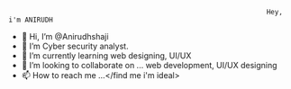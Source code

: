                                                                     Hey, i'm ANIRUDH 
- 👋 Hi, I’m @Anirudhshaji
- 👀 I’m Cyber security analyst.
- 🌱 I’m currently learning web designing, UI/UX
- 💞️ I’m looking to collaborate on ... web development, UI/UX designing
- 📫 How to reach me ...</find me i'm ideal>

<!---
Anirudhshaji/Anirudhshaji is a ✨ special ✨ repository because its `README.md` (this file) appears on your GitHub profile.
You can click the Preview link to take a look at your changes.
--->
